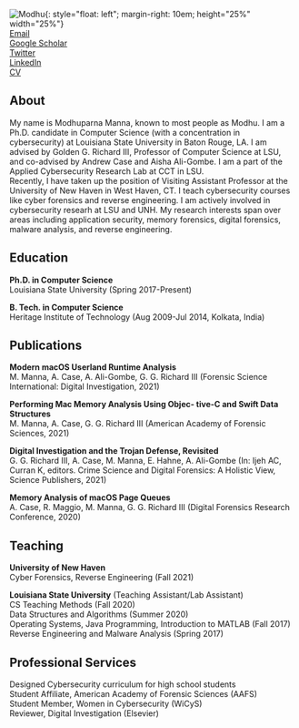 ![Modhu](https://user-images.githubusercontent.com/29296313/129455170-0f8426fe-e1fb-427a-a78f-e651860913be.jpeg){: style="float: left"; margin-right: 10em; height="25%" width="25%"}   
[Email](mailto:modhuparnamanna10@gmail.com)  
[Google Scholar](https://scholar.google.com/citations?hl=en&user=eIamwJUAAAAJ)  
[Twitter](https://twitter.com/modhuparna)  
[LinkedIn](https://linkedin.com/in/modhuparna-manna-5217b035)  
[CV](https://github.com/Modhuparna/Modhuparna.github.io/files/6987005/currentCVweb.pdf)  
<!-- 
![Modhu](https://user-images.githubusercontent.com/29296313/129455170-0f8426fe-e1fb-427a-a78f-e651860913be.jpeg)   
[Email](mailto:modhuparnamanna10@gmail.com)  
[Google Scholar](https://scholar.google.com/citations?hl=en&user=eIamwJUAAAAJ)  
[Twitter](https://twitter.com/modhuparna)  
[LinkedIn](https://linkedin.com/in/modhuparna-manna-5217b035)  
[CV](https://github.com/Modhuparna/Modhuparna.github.io/files/6987005/currentCVweb.pdf)   -->

## About 
My name is Modhuparna Manna, known to most people as Modhu. I am a Ph.D. candidate in Computer Science (with a concentration in cybersecurity) at Louisiana State University in Baton Rouge, LA. I am advised by Golden G. Richard III, Professor of Computer Science at LSU, and co-advised by Andrew Case and Aisha Ali-Gombe. I am a part of the Applied Cybersecurity Research Lab at CCT in LSU. &nbsp;  
Recently, I have taken up the position of Visiting Assistant Professor at the University of New Haven in West Haven, CT. I teach cybersecurity courses like cyber forensics and reverse engineering. I am actively involved in cybersecurity researh at LSU and UNH. My research interests span over areas including application security, memory forensics, digital forensics, malware analysis, and reverse engineering. 

## Education
**Ph.D. in Computer Science** &nbsp;  
Louisiana State University (Spring 2017-Present)

**B. Tech. in Computer Science** &nbsp;   
Heritage Institute of Technology (Aug 2009-Jul 2014, Kolkata, India)

## Publications

**Modern macOS Userland Runtime Analysis**  
M. Manna, A. Case, A. Ali-Gombe, G. G. Richard III (Forensic Science International: Digital Investigation, 2021)

**Performing Mac Memory Analysis Using Objec- tive-C and Swift Data Structures**  
M. Manna, A. Case, G. G. Richard III (American Academy of Forensic Sciences, 2021)

**Digital Investigation and the Trojan Defense, Revisited**  
G. G. Richard III, A. Case, M. Manna, E. Hahne, A. Ali-Gombe (In: Ijeh AC, Curran K, editors. Crime Science and Digital Forensics: A Holistic View, Science Publishers, 2021)

**Memory Analysis of macOS Page Queues**  
A. Case, R. Maggio, M. Manna, G. G. Richard III (Digital Forensics Research Conference, 2020)

## Teaching

**University of New Haven**  
Cyber Forensics, Reverse Engineering (Fall 2021)

**Louisiana State University** (Teaching Assistant/Lab Assistant)  
CS Teaching Methods (Fall 2020)  
Data Structures and Algorithms (Summer 2020)  
Operating Systems, Java Programming, Introduction to MATLAB (Fall 2017)  
Reverse Engineering and Malware Analysis (Spring 2017)  
 
## Professional Services 
Designed Cybersecurity curriculum for high school students  
Student Affiliate, American Academy of Forensic Sciences (AAFS)  
Student Member, Women in Cybersecurity (WiCyS)  
Reviewer, Digital Investigation (Elsevier)

